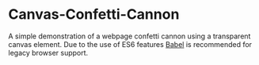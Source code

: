 # Canvas-Confetti-Cannon

A simple demonstration of a webpage confetti cannon using a transparent canvas element. Due to the use of ES6 features [Babel](https://babeljs.io/) is recommended for legacy browser support.
